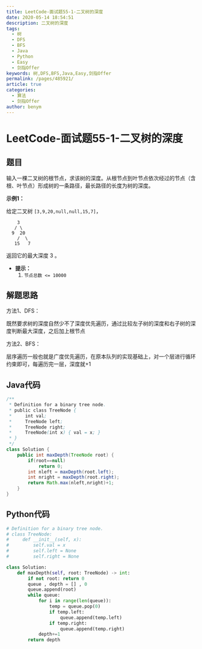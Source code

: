 ```yaml
---
title: LeetCode-面试题55-1-二叉树的深度
date: 2020-05-14 18:54:51
description: 二叉树的深度
tags: 
  - 树
  - DFS
  - BFS
  - Java
  - Python
  - Easy
  - 剑指Offer
keywords: 树,DFS,BFS,Java,Easy,剑指Offer
permalink: /pages/485921/
article: true
categories: 
  - 算法
  - 剑指Offer
author: benym
---
```


# LeetCode-面试题55-1-二叉树的深度 

## 题目

输入一棵二叉树的根节点，求该树的深度。从根节点到叶节点依次经过的节点（含根、叶节点）形成树的一条路径，最长路径的长度为树的深度。

**示例1：**

给定二叉树 `[3,9,20,null,null,15,7]`，

```
    3
   / \
  9  20
    /  \
   15   7
```

返回它的最大深度 3 。

- **提示：**
  1. `节点总数 <= 10000`

## 解题思路

方法1、DFS：

既然要求树的深度自然少不了深度优先遍历，通过比较左子树的深度和右子树的深度判断最大深度，之后加上根节点

方法2、BFS：

层序遍历一般也就是广度优先遍历，在原本队列的实现基础上，对一个层进行循环约束即可，每遍历完一层，深度就+1

## Java代码

```java
/**
 * Definition for a binary tree node.
 * public class TreeNode {
 *     int val;
 *     TreeNode left;
 *     TreeNode right;
 *     TreeNode(int x) { val = x; }
 * }
 */
class Solution {
    public int maxDepth(TreeNode root) {
        if(root==null)
            return 0;
        int nleft = maxDepth(root.left);
        int nright = maxDepth(root.right);
        return Math.max(nleft,nright)+1;
    }
}
```

## Python代码

```python
# Definition for a binary tree node.
# class TreeNode:
#     def __init__(self, x):
#         self.val = x
#         self.left = None
#         self.right = None

class Solution:
    def maxDepth(self, root: TreeNode) -> int:
        if not root: return 0
        queue , depth = [] , 0
        queue.append(root)
        while queue:
            for i in range(len(queue)):
                temp = queue.pop(0)
                if temp.left:
                    queue.append(temp.left)
                if temp.right:
                    queue.append(temp.right)
            depth+=1
        return depth
```

